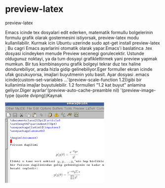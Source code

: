 # preview-latex




preview-latex



Emacs icinde tex dosyalari edit ederken, matematik formullu bolgelerinin formulu grafik olarak gostermesini istiyorsak, preview-latex modu kullanilabilir. Kurmak icin Ubuntu uzerinde sudo apt-get install preview-latex ; Bu cagri Emacs ayarlarini otomatik olarak yapar.Emacs'i baslatinca .tex dosyasi icindeyken menude Preview secenegi gorulecektir. Ustunde oldugunuz noktayi, ya da tum dosyayi grafiklettirmek yani preview yapmak  mumkun. Bir tus kombinasyonu grafik bolgeyi tekrar duz tex haline dondurebiliyor, arada hizla gidip gelinebiliyor.Eger formuller ekran icinde ufak gozukuyorsa, imajlari buyutmenin yolu basit. Ayar dosyasi .emacs icinde(custom-set-variables ...'(preview-scale-function 1.2))gibi bir kullanimla imajlar buyutulebilir. 1.2 formulleri "1.2 kat buyut" anlamina geliyor.Diger ayarlar'(preview-auto-cache-preamble nil) '(preview-image-type (quote dvipng))Kaynak




![](preview-latex.png)
